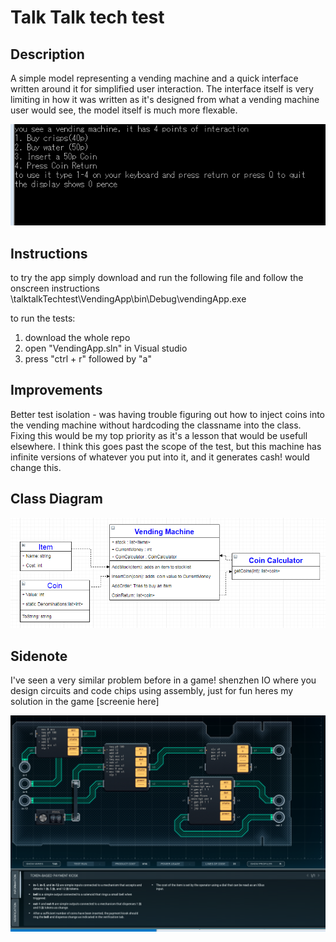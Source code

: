 # Talk Talk tech test

## Description
A simple model representing a vending machine and a quick interface written around it for simplified user interaction.
The interface itself is very limiting in how it was written as it's designed from what a vending machine user would see, the model itself is much more flexable.

![interface image](interface.PNG)

## Instructions
to try the app simply download and run the following file and follow the onscreen instructions
\talktalkTechtest\VendingApp\bin\Debug\vendingApp.exe

to run the tests:
1. download the whole repo 
2. open "VendingApp.sln" in Visual studio
3. press "ctrl + r" followed by "a"

## Improvements
Better test isolation - was having trouble figuring out how to inject coins into the vending machine without hardcoding the classname into the class. Fixing this would be my top priority as it's a lesson that would be usefull elsewhere.
I think this goes past the scope of the test, but this machine has infinite versions of whatever you put into it, and it generates cash! would change this.

## Class Diagram
![class diagram](class.PNG)


## Sidenote
I've seen a very similar problem before in a game! 
shenzhen IO where you design circuits and code chips using assembly, just for fun heres my solution in the game [screenie here]

![ShenZhen IO screenshot](shenzhen.PNG)
